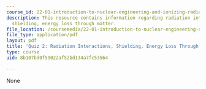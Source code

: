 ```yaml
---
course_id: 22-01-introduction-to-nuclear-engineering-and-ionizing-radiation-fall-2015
description: This resource contains information regarding radiation interactions,
  shielding, energy loss through matter.
file_location: /coursemedia/22-01-introduction-to-nuclear-engineering-and-ionizing-radiation-fall-2015/8b107bd0f59022af52bd134a7fc53564_MIT22_01F15_Quiz2.pdf
file_type: application/pdf
layout: pdf
title: 'Quiz 2: Radiation Interactions, Shielding, Energy Loss Through Matter'
type: course
uid: 8b107bd0f59022af52bd134a7fc53564

---
```

None